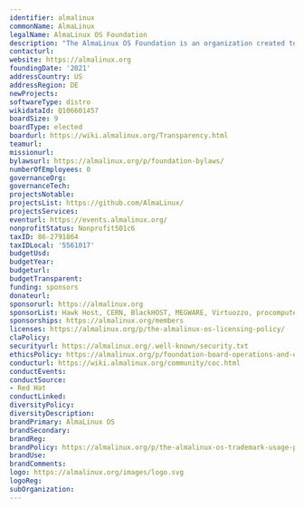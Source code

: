 ```yaml
---
identifier: almalinux
commonName: AlmaLinux
legalName: AlmaLinux OS Foundation
description: "The AlmaLinux OS Foundation is an organization created to own and manage everything to do with the AlmaLinux project, and for the benefit of the AlmaLinux community."
contacturl:
website: https://almalinux.org
foundingDate: '2021'
addressCountry: US
addressRegion: DE
newProjects:
softwareType: distro
wikidataId: Q106601457
boardSize: 9
boardType: elected
boardurl: https://wiki.almalinux.org/Transparency.html
teamurl:
missionurl:
bylawsurl: https://almalinux.org/p/foundation-bylaws/
numberOfEmployees: 0
governanceOrg:
governanceTech:
projectsNotable:
projectsList: https://github.com/AlmaLinux/
projectsServices:
eventurl: https://events.almalinux.org/
nonprofitStatus: Nonprofit501c6
taxID: 86-2791864
taxIDLocal: '5561017'
budgetUsd:
budgetYear:
budgeturl:
budgetTransparent:
funding: sponsors
donateurl: 
sponsorurl: https://almalinux.org
sponsorList: Hawk Host, CERN, BlackHOST, MEGWARE, Virtuozzo, procomputers.com, Sine Nomine, Hivelocity, Mattermost, Cybertrust Japan Co., Codenotary, ATIX AG (orcharhino), 1&1 World4You Internet Services GmbH, StorPool Storage AD, CloudLinux Inc, KnownHost LLC, Fastly, WebPros Inc (under cPanel and Plesk brands), AMD, Fsas Technologies Inc., SIE LADÓN, Litmus information Systems LLP, Meta, IPInfo, Sine Nomine
sponsorships: https://almalinux.org/members
licenses: https://almalinux.org/p/the-almalinux-os-licensing-policy/
claPolicy:
securityurl: https://almalinux.org/.well-known/security.txt
ethicsPolicy: https://almalinux.org/p/foundation-board-operations-and-ethics/
conducturl: https://wiki.almalinux.org/community/coc.html
conductEvents:
conductSource: 
- Red Hat
conductLinked:
diversityPolicy:
diversityDescription:
brandPrimary: AlmaLinux OS
brandSecondary:
brandReg:
brandPolicy: https://almalinux.org/p/the-almalinux-os-trademark-usage-policy/
brandUse:
brandComments:
logo: https://almalinux.org/images/logo.svg
logoReg:
subOrganization:
---
```



